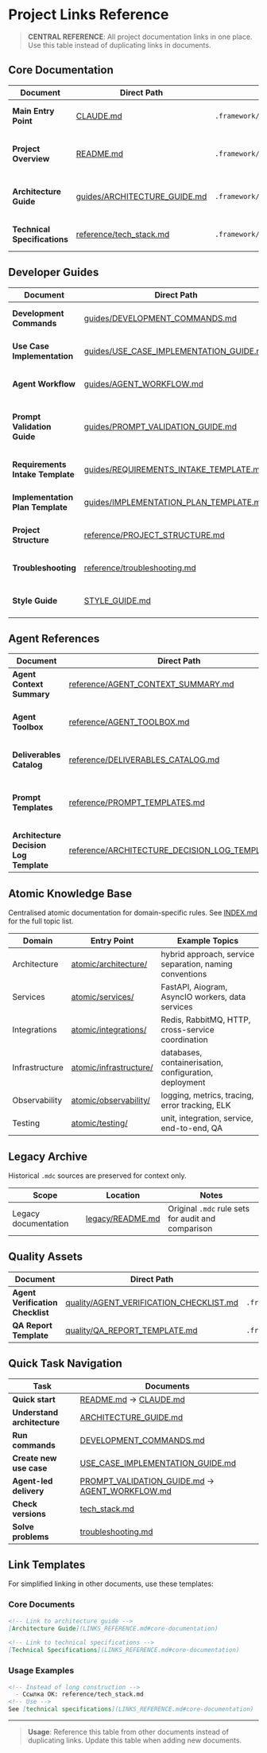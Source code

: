 # Project Links Reference

> **CENTRAL REFERENCE**: All project documentation links in one place. Use this table instead of duplicating links in documents.

<a id="core-documentation"></a>
## Core Documentation

| Document | Direct Path | Submodule Path | Purpose |
|----------|-------------|----------------|---------|
| **Main Entry Point** | [CLAUDE.md](../CLAUDE.md) | `.framework/CLAUDE.md` | Complete developer guide |
| **Project Overview** | [README.md](../README.md) | `.framework/README.md` | Project introduction and quick start |
| **Architecture Guide** | [guides/ARCHITECTURE_GUIDE.md](guides/ARCHITECTURE_GUIDE.md) | `.framework/docs/guides/ARCHITECTURE_GUIDE.md` | Canonical source of architectural principles |
| **Technical Specifications** | [reference/tech_stack.md](reference/tech_stack.md) | `.framework/docs/reference/tech_stack.md` | Technology versions and configurations |

<a id="developer-guides"></a>
## Developer Guides

| Document | Direct Path | Submodule Path | Purpose |
|----------|-------------|----------------|---------|
| **Development Commands** | [guides/DEVELOPMENT_COMMANDS.md](guides/DEVELOPMENT_COMMANDS.md) | `.framework/docs/guides/DEVELOPMENT_COMMANDS.md` | All development commands |
| **Use Case Implementation** | [guides/USE_CASE_IMPLEMENTATION_GUIDE.md](guides/USE_CASE_IMPLEMENTATION_GUIDE.md) | `.framework/docs/guides/USE_CASE_IMPLEMENTATION_GUIDE.md` | Step-by-step creation of new use cases |
| **Agent Workflow** | [guides/AGENT_WORKFLOW.md](guides/AGENT_WORKFLOW.md) | `.framework/docs/guides/AGENT_WORKFLOW.md` | End-to-end process for AI agents |
| **Prompt Validation Guide** | [guides/PROMPT_VALIDATION_GUIDE.md](guides/PROMPT_VALIDATION_GUIDE.md) | `.framework/docs/guides/PROMPT_VALIDATION_GUIDE.md` | Mandatory intake checklist before work starts |
| **Requirements Intake Template** | [guides/REQUIREMENTS_INTAKE_TEMPLATE.md](guides/REQUIREMENTS_INTAKE_TEMPLATE.md) | `.framework/docs/guides/REQUIREMENTS_INTAKE_TEMPLATE.md` | Structured capture of inputs |
| **Implementation Plan Template** | [guides/IMPLEMENTATION_PLAN_TEMPLATE.md](guides/IMPLEMENTATION_PLAN_TEMPLATE.md) | `.framework/docs/guides/IMPLEMENTATION_PLAN_TEMPLATE.md` | Planning artefact for approval |
| **Project Structure** | [reference/PROJECT_STRUCTURE.md](reference/PROJECT_STRUCTURE.md) | `.framework/docs/reference/PROJECT_STRUCTURE.md` | Directory and file organization |
| **Troubleshooting** | [reference/troubleshooting.md](reference/troubleshooting.md) | `.framework/docs/reference/troubleshooting.md` | Diagnostics and problem solving |
| **Style Guide** | [STYLE_GUIDE.md](STYLE_GUIDE.md) | `.framework/docs/STYLE_GUIDE.md` | Documentation formatting standards |

<a id="agent-references"></a>
## Agent References

| Document | Direct Path | Submodule Path | Purpose |
|----------|-------------|----------------|---------|
| **Agent Context Summary** | [reference/AGENT_CONTEXT_SUMMARY.md](reference/AGENT_CONTEXT_SUMMARY.md) | `.framework/docs/reference/AGENT_CONTEXT_SUMMARY.md` | Quick orientation for AI agents |
| **Agent Toolbox** | [reference/AGENT_TOOLBOX.md](reference/AGENT_TOOLBOX.md) | `.framework/docs/reference/AGENT_TOOLBOX.md` | Machine-friendly command catalog |
| **Deliverables Catalog** | [reference/DELIVERABLES_CATALOG.md](reference/DELIVERABLES_CATALOG.md) | `.framework/docs/reference/DELIVERABLES_CATALOG.md` | Required artefacts and storage rules |
| **Prompt Templates** | [reference/PROMPT_TEMPLATES.md](reference/PROMPT_TEMPLATES.md) | `.framework/docs/reference/PROMPT_TEMPLATES.md` | Reusable prompts for clarification and reporting |
| **Architecture Decision Log Template** | [reference/ARCHITECTURE_DECISION_LOG_TEMPLATE.md](reference/ARCHITECTURE_DECISION_LOG_TEMPLATE.md) | `.framework/docs/reference/ARCHITECTURE_DECISION_LOG_TEMPLATE.md` | Standardised ADR format |

<a id="ide-rules-and-patterns"></a>
## Atomic Knowledge Base

Centralised atomic documentation for domain-specific rules. See [INDEX.md](INDEX.md) for the full topic list.

| Domain | Entry Point | Example Topics |
|--------|-------------|----------------|
| Architecture | [atomic/architecture/](atomic/architecture/) | hybrid approach, service separation, naming conventions |
| Services | [atomic/services/](atomic/services/) | FastAPI, Aiogram, AsyncIO workers, data services |
| Integrations | [atomic/integrations/](atomic/integrations/) | Redis, RabbitMQ, HTTP, cross-service coordination |
| Infrastructure | [atomic/infrastructure/](atomic/infrastructure/) | databases, containerisation, configuration, deployment |
| Observability | [atomic/observability/](atomic/observability/) | logging, metrics, tracing, error tracking, ELK |
| Testing | [atomic/testing/](atomic/testing/) | unit, integration, service, end-to-end, QA |

<a id="legacy-archive"></a>
## Legacy Archive

Historical `.mdc` sources are preserved for context only.

| Scope | Location | Notes |
|-------|----------|-------|
| Legacy documentation | [legacy/README.md](legacy/README.md) | Original `.mdc` rule sets for audit and comparison |

<a id="quality-assets"></a>
## Quality Assets

| Document | Direct Path | Submodule Path | Purpose |
|----------|-------------|----------------|---------|
| **Agent Verification Checklist** | [quality/AGENT_VERIFICATION_CHECKLIST.md](quality/AGENT_VERIFICATION_CHECKLIST.md) | `.framework/docs/quality/AGENT_VERIFICATION_CHECKLIST.md` | Mandatory quality gates |
| **QA Report Template** | [quality/QA_REPORT_TEMPLATE.md](quality/QA_REPORT_TEMPLATE.md) | `.framework/docs/quality/QA_REPORT_TEMPLATE.md` | Final QA summary |

<a id="quick-task-navigation"></a>
## Quick Task Navigation

| Task | Documents |
|------|-----------|
| **Quick start** | [README.md](../README.md) → [CLAUDE.md](../CLAUDE.md) |
| **Understand architecture** | [ARCHITECTURE_GUIDE.md](guides/ARCHITECTURE_GUIDE.md) |
| **Run commands** | [DEVELOPMENT_COMMANDS.md](guides/DEVELOPMENT_COMMANDS.md) |
| **Create new use case** | [USE_CASE_IMPLEMENTATION_GUIDE.md](guides/USE_CASE_IMPLEMENTATION_GUIDE.md) |
| **Agent-led delivery** | [PROMPT_VALIDATION_GUIDE.md](guides/PROMPT_VALIDATION_GUIDE.md) → [AGENT_WORKFLOW.md](guides/AGENT_WORKFLOW.md) |
| **Check versions** | [tech_stack.md](reference/tech_stack.md) |
| **Solve problems** | [troubleshooting.md](reference/troubleshooting.md) |

## Link Templates

For simplified linking in other documents, use these templates:

### Core Documents
```markdown
<!-- Link to architecture guide -->
[Architecture Guide](LINKS_REFERENCE.md#core-documentation)

<!-- Link to technical specifications -->
[Technical Specifications](LINKS_REFERENCE.md#core-documentation)
```

### Usage Examples
```markdown
<!-- Instead of long construction -->
  - Ссылка OK: reference/tech_stack.md
<!-- Use -->
See [technical specifications](LINKS_REFERENCE.md#core-documentation)
```

---

> **Usage**: Reference this table from other documents instead of duplicating links. Update this table when adding new documents.
